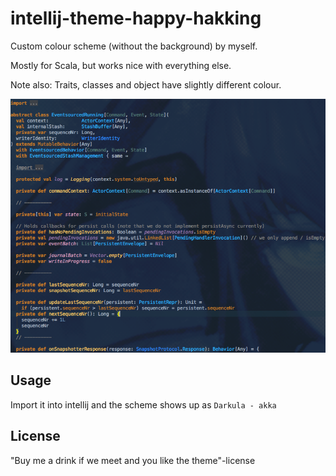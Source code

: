 # intellij-theme-happy-hakking

Custom colour scheme (without the background) by myself.

Mostly for Scala, but works nice with everything else.

Note also: Traits, classes and object have slightly different colour.

![preview](https://github.com/ktoso/intellij-theme-happy-hakking/raw/master/akka____code_akka__-_____akka-persistence-typed_src_main_scala_akka_persistence_typed_internal_EventsourcedRunning_scala__akka-persistence-typed_.png)

Usage
-----

Import it into intellij and the scheme shows up as `Darkula - akka`


License
-------

"Buy me a drink if we meet and you like the theme"-license
